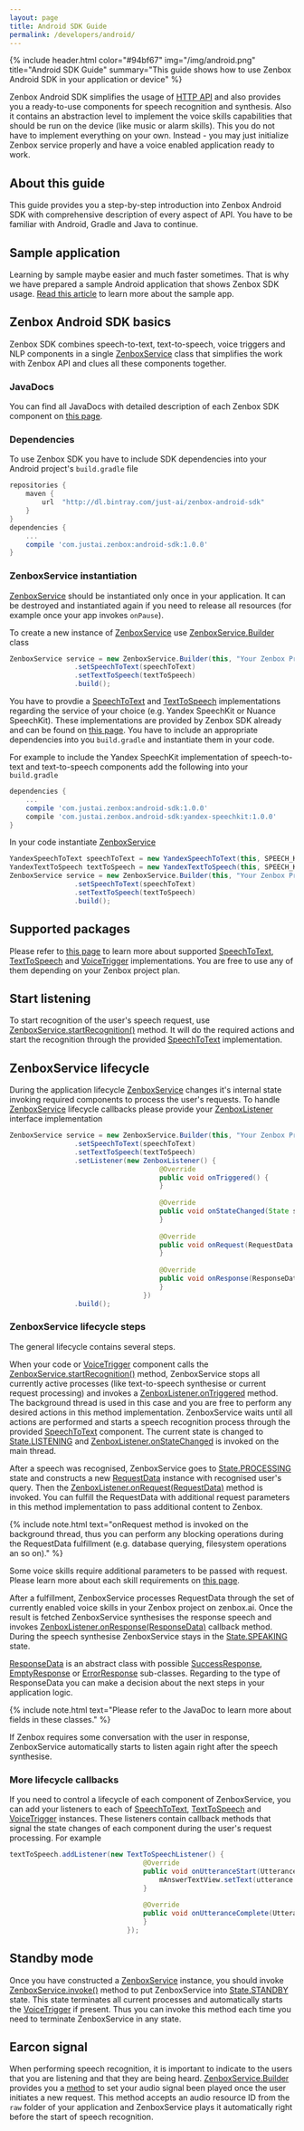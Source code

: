 ```yaml
---
layout: page
title: Android SDK Guide
permalink: /developers/android/
---
```


{% include header.html color="#94bf67" img="/img/android.png" title="Android SDK Guide" summary="This guide shows how to use Zenbox Android SDK in your application or device" %}

Zenbox Android SDK simplifies the usage of [HTTP API](/developers/http/) and also provides you a ready-to-use components for speech recognition and synthesis.
Also it contains an abstraction level to implement the voice skills capabilities that should be run on the device (like music or alarm skills).
This you do not have to implement everything on your own. Instead - you may just initialize Zenbox service properly and have a voice enabled application ready to work.

## About this guide
This guide provides you a step-by-step introduction into Zenbox Android SDK with comprehensive description of every aspect of API.
You have to be familiar with Android, Gradle and Java to continue.

## Sample application
Learning by sample maybe easier and much faster sometimes. 
That is why we have prepared a sample Android application that shows Zenbox SDK usage.
[Read this article](/developers/android/sample/) to learn more about the sample app.

## Zenbox Android SDK basics
Zenbox SDK combines speech-to-text, text-to-speech, voice triggers and NLP components in a single [ZenboxService](javadoc/com/justai/zenbox/sdk/ZenboxService.html) class 
that simplifies the work with Zenbox API and clues all these components together.

### JavaDocs
You can find all JavaDocs with detailed description of each Zenbox SDK component on [this page](javadoc/).

### Dependencies
To use Zenbox SDK you have to include SDK dependencies into your Android project\'s `build.gradle` file

```groovy
repositories {
    maven {
        url  "http://dl.bintray.com/just-ai/zenbox-android-sdk"
    }
}
dependencies {
    ...
    compile 'com.justai.zenbox:android-sdk:1.0.0'
}
```

### ZenboxService instantiation
[ZenboxService](javadoc/com/justai/zenbox/sdk/ZenboxService.html) should be instantiated only once in your application.
It can be destroyed and instantiated again if you need to release all resources (for example once your app invokes `onPause`).

To create a new instance of [ZenboxService](javadoc/com/justai/zenbox/sdk/ZenboxService.html) use [ZenboxService.Builder](javadoc/com/justai/zenbox/sdk/ZenboxService.Builder.html) class

```java
ZenboxService service = new ZenboxService.Builder(this, "Your Zenbox Project API key", "Unique Unit ID")
                .setSpeechToText(speechToText)
                .setTextToSpeech(textToSpeech)
                .build();
```

You have to provdie a [SpeechToText](javadoc/com/justai/zenbox/sdk/api/SpeechToText.html) and [TextToSpeech](javadoc/com/justai/zenbox/sdk/api/TextToSpeech.html) implementations regarding the service of your choice 
(e.g. Yandex SpeechKit or Nuance SpeechKit). 
These implementations are provided by Zenbox SDK already and can be found on [this page](/developers/android/packages/).
You have to include an appropriate dependencies into you `build.gradle` and instantiate them in your code.

For example to include the Yandex SpeechKit implementation of speech-to-text and text-to-speech components 
add the following into your `build.gradle`

```groovy
dependencies {
    ...
    compile 'com.justai.zenbox:android-sdk:1.0.0'
    compile 'com.justai.zenbox.android-sdk:yandex-speechkit:1.0.0'
}
```

In your code instantiate [ZenboxService](javadoc/com/justai/zenbox/sdk/ZenboxService.html)

```java
YandexSpeechToText speechToText = new YandexSpeechToText(this, SPEECH_KIT_KEY, YandexSpeechToText.LANG_EN);
YandexTextToSpeech textToSpeech = new YandexTextToSpeech(this, SPEECH_KIT_KEY, YandexTextToSpeech.LANG_EN, YandexTextToSpeech.VOICE_FEMALE_ALYSS);
ZenboxService service = new ZenboxService.Builder(this, "Your Zenbox Project API key", "Unique Unit ID")
                .setSpeechToText(speechToText)
                .setTextToSpeech(textToSpeech)
                .build();
```

## Supported packages
Please refer to [this page](/developers/android/packages) to learn more about supported [SpeechToText](javadoc/com/justai/zenbox/sdk/api/SpeechToText.html), [TextToSpeech](javadoc/com/justai/zenbox/sdk/api/TextToSpeech.html) and [VoiceTrigger](javadoc/com/justai/zenbox/sdk/api/VoiceTrigger.html) implementations.
You are free to use any of them depending on your Zenbox project plan.

## Start listening
To start recognition of the user\'s speech request, use [ZenboxService.startRecognition()](javadoc/com/justai/zenbox/sdk/ZenboxService.html#startRecognition) method.
It will do the required actions and start the recognition through the provided [SpeechToText](javadoc/com/justai/zenbox/sdk/api/SpeechToText.html) implementation.

## ZenboxService lifecycle
During the application lifecycle [ZenboxService](javadoc/com/justai/zenbox/sdk/ZenboxService.html) changes it\'s internal state invoking required components to process the user\'s requests.
To handle [ZenboxService](javadoc/com/justai/zenbox/sdk/ZenboxService.html) lifecycle callbacks please provide your [ZenboxListener](javadoc/com/justai/zenbox/sdk/listener/ZenboxListener.html) interface implementation

```java
ZenboxService service = new ZenboxService.Builder(this, "Your Zenbox Project API key", "Unique Unit ID")
                .setSpeechToText(speechToText)
                .setTextToSpeech(textToSpeech)
                .setListener(new ZenboxListener() {
                                     @Override
                                     public void onTriggered() {
                                     }
                             
                                     @Override
                                     public void onStateChanged(State state) {
                                     }
                             
                                     @Override
                                     public void onRequest(RequestData data) {
                                     }
                             
                                     @Override
                                     public void onResponse(ResponseData response) {
                                     }
                                 })
                .build();
```

### ZenboxService lifecycle steps
The general lifecycle contains several steps.

When your code or [VoiceTrigger](javadoc/com/justai/zenbox/sdk/api/VoiceTrigger.html) component calls the [ZenboxService.startRecognition()](javadoc/com/justai/zenbox/sdk/ZenboxService.html#startRecognition--) method, ZenboxService stops all currently active 
processes (like text-to-speech synthesise or current request processing) and invokes a [ZenboxListener.onTriggered](javadoc/com/justai/zenbox/sdk/listener/ZenboxListener.html#onTriggered) method.
The background thread is used in this case and you are free to perform any desired actions in this method implementation.
ZenboxService waits until all actions are performed and starts a speech recognition process through the provided [SpeechToText](javadoc/com/justai/zenbox/sdk/api/SpeechToText.html) component.
The current state is changed to [State.LISTENING](javadoc/com/justai/zenbox/sdk/State.html#LISTENING) and [ZenboxListener.onStateChanged](http://localhost:4000/developers/android/javadoc/com/justai/zenbox/sdk/listener/ZenboxListener.html#onStateChanged-com.justai.zenbox.sdk.State-) is invoked on the main thread.

After a speech was recognised, ZenboxService goes to [State.PROCESSING](javadoc/com/justai/zenbox/sdk/State.html#PROCESSING) state and constructs a new [RequestData](javadoc/com/justai/zenbox/sdk/RequestData.html) instance with recognised 
user\'s query. Then the [ZenboxListener.onRequest(RequestData)](javadoc/com/justai/zenbox/sdk/listener/ZenboxListener.html#onRequest-com.justai.zenbox.sdk.RequestData-) method is invoked.
You can fulfill the RequestData with additional request parameters in this method implementation to pass additional content to Zenbox.

{% include note.html text="onRequest method is invoked on the background thread, thus you can perform any blocking operations during the RequestData fulfillment (e.g. database querying, filesystem operations an so on)." %}

Some voice skills require additional parameters to be passed with request.
Please learn more about each skill requirements on [this page](/skills/).

After a fulfillment, ZenboxService processes RequestData through the set of currently enabled voice skills in your Zenbox project on zenbox.ai.
Once the result is fetched ZenboxService synthesises the response speech and invokes [ZenboxListener.onResponse(ResponseData)](javadoc/com/justai/zenbox/sdk/listener/ZenboxListener.html#onResponse-com.justai.zenbox.sdk.ResponseData-) callback method.
During the speech synthesise ZenboxService stays in the [State.SPEAKING](javadoc/com/justai/zenbox/sdk/State.html#SPEAKING) state.

[ResponseData](javadoc/com/justai/zenbox/sdk/ResponseData.html) is an abstract class with possible [SuccessResponse](javadoc/com/justai/zenbox/sdk/ResponseData.SuccessResponse.html), [EmptyResponse](javadoc/com/justai/zenbox/sdk/ResponseData.EmptyResponse.html) or [ErrorResponse](javadoc/com/justai/zenbox/sdk/ResponseData.ErrorResponse.html) sub-classes.
Regarding to the type of ResponseData you can make a decision about the next steps in your application logic.

{% include note.html text="Please refer to the JavaDoc to learn more about fields in these classes." %}

If Zenbox requires some conversation with the user in response, ZenboxService automatically starts to listen again right after the speech synthesise.

### More lifecycle callbacks
If you need to control a lifecycle of each component of ZenboxService, you can add your listeners to each of [SpeechToText](javadoc/com/justai/zenbox/sdk/api/SpeechToText.html), [TextToSpeech](javadoc/com/justai/zenbox/sdk/api/TextToSpeech.html) and [VoiceTrigger](javadoc/com/justai/zenbox/sdk/api/VoiceTrigger.html) instances.
These listeners contain callback methods that signal the state changes of each component during the user\'s request processing.
For example

```java
textToSpeech.addListener(new TextToSpeechListener() {
                                 @Override
                                 public void onUtteranceStart(Utterance utterance) {
                                     mAnswerTextView.setText(utterance.getSpeech());
                                 }
                         
                                 @Override
                                 public void onUtteranceComplete(Utterance utterance) {
                                 }
                             });
```

## Standby mode
Once you have constructed a [ZenboxService](javadoc/com/justai/zenbox/sdk/ZenboxService.html) instance, you should invoke [ZenboxService.invoke()](javadoc/com/justai/zenbox/sdk/ZenboxService.html#standby--) method 
to put ZenboxService into [State.STANDBY](javadoc/com/justai/zenbox/sdk/State.html#STANDBY) state.
This state terminates all current processes and automatically starts the [VoiceTrigger](javadoc/com/justai/zenbox/sdk/api/VoiceTrigger.html) if present.
Thus you can invoke this method each time you need to terminate ZenboxService in any state.

## Earcon signal
When performing speech recognition, it is important to indicate to the users that you are listening and that they are being heard.
[ZenboxService.Builder](javadoc/com/justai/zenbox/sdk/ZenboxService.Builder.html) provides you a [method](javadoc/com/justai/zenbox/sdk/ZenboxService.Builder.html#setEarcon-int-) to set your audio signal been played once the user initiates 
a new request. This method accepts an audio resource ID from the `raw` folder of your application and ZenboxService plays it automatically right 
before the start of speech recognition.



